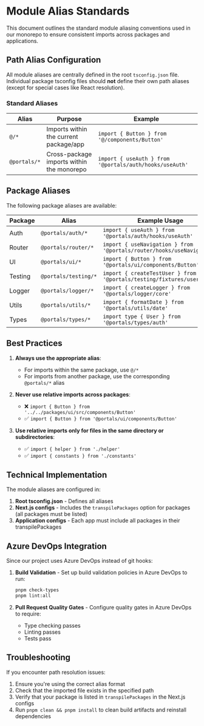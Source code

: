 # Module Alias Standards

This document outlines the standard module aliasing conventions used in our monorepo to ensure consistent imports across packages and applications.

## Path Alias Configuration

All module aliases are centrally defined in the root `tsconfig.json` file. Individual package tsconfig files should **not** define their own path aliases (except for special cases like React resolution).

### Standard Aliases

| Alias | Purpose | Example |
|-------|---------|---------|
| `@/*` | Imports within the current package/app | `import { Button } from '@/components/Button'` |
| `@portals/*` | Cross-package imports within the monorepo | `import { useAuth } from '@portals/auth/hooks/useAuth'` |

## Package Aliases

The following package aliases are available:

| Package | Alias | Example Usage |
|---------|-------|---------------|
| Auth | `@portals/auth/*` | `import { useAuth } from '@portals/auth/hooks/useAuth'` |
| Router | `@portals/router/*` | `import { useNavigation } from '@portals/router/hooks/useNavigation'` |
| UI | `@portals/ui/*` | `import { Button } from '@portals/ui/components/Button'` |
| Testing | `@portals/testing/*` | `import { createTestUser } from '@portals/testing/fixtures/users'` |
| Logger | `@portals/logger/*` | `import { createLogger } from '@portals/logger/core'` |
| Utils | `@portals/utils/*` | `import { formatDate } from '@portals/utils/date'` |
| Types | `@portals/types/*` | `import type { User } from '@portals/types/auth'` |

## Best Practices

1. **Always use the appropriate alias**:
   - For imports within the same package, use `@/*`
   - For imports from another package, use the corresponding `@portals/*` alias

2. **Never use relative imports across packages**:
   - ❌ `import { Button } from '../../packages/ui/src/components/Button'`
   - ✅ `import { Button } from '@portals/ui/components/Button'`

3. **Use relative imports only for files in the same directory or subdirectories**:
   - ✅ `import { helper } from './helper'`
   - ✅ `import { constants } from './constants'`

## Technical Implementation

The module aliases are configured in:

1. **Root tsconfig.json** - Defines all aliases
2. **Next.js configs** - Includes the `transpilePackages` option for packages (all packages must be listed)
3. **Application configs** - Each app must include all packages in their transpilePackages

## Azure DevOps Integration

Since our project uses Azure DevOps instead of git hooks:

1. **Build Validation** - Set up build validation policies in Azure DevOps to run:
   ```bash
   pnpm check-types
   pnpm lint:all
   ```

2. **Pull Request Quality Gates** - Configure quality gates in Azure DevOps to require:
   - Type checking passes
   - Linting passes
   - Tests pass

## Troubleshooting

If you encounter path resolution issues:

1. Ensure you're using the correct alias format
2. Check that the imported file exists in the specified path
3. Verify that your package is listed in `transpilePackages` in the Next.js configs
4. Run `pnpm clean && pnpm install` to clean build artifacts and reinstall dependencies 